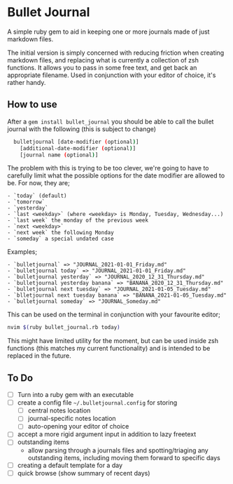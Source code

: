 # Bullet Journal

A simple ruby gem to aid in keeping one or more journals made of just markdown files.

The initial version is simply concerned with reducing friction when creating markdown files, and replacing what is currently a collection of zsh functions. It allows you to pass in some free text, and get back an appropriate filename. Used in conjunction with your editor of choice, it's rather handy.

## How to use

After a `gem install bullet_journal` you should be able to call the bullet journal with the following (this is subject to change)

```bash
  bulletjournal [date-modifier (optional)]
    [additional-date-modifier (optional)]
    [journal name (optional)]
```

  The problem with this is trying to be too clever, we're going
  to have to carefully limit what the possible options for the
  date modifier are allowed to be. For now, they are;

    - `today` (default)
    - `tomorrow`
    - `yesterday`
    - `last <weekday>` (where <weekday> is Monday, Tuesday, Wednesday...)
    - `last week` the monday of the previous week
    - `next <weekday>`
    - `next week` the following Monday
    - `someday` a special undated case

  Examples;

    - `bulletjournal` => "JOURNAL_2021-01-01_Friday.md"
    - `bulletjournal today` => "JOURNAL_2021-01-01_Friday.md"
    - `bulletjournal yesterday` => "JOURNAL_2020_12_31_Thursday.md"
    - `bulletjournal yesterday banana` => "BANANA_2020_12_31_Thursday.md"
    - `bulletjournal next tuesday` => "JOURNAL_2021-01-05_Tuesday.md"
    - `blletjournal next tuesday banana` => "BANANA_2021-01-05_Tuesday.md"
    - `bulletjournal someday` => "JOURNAL_Someday.md"

This can be used on the terminal in conjunction with your favourite editor;

```bash
nvim $(ruby bullet_journal.rb today)
```

This might have limited utility for the moment, but can be used inside zsh functions (this matches my current functionality) and is intended to be replaced in the future.

## To Do

- [ ] Turn into a ruby gem with an executable
- [ ] create a config file `~/.bulletjournal.config` for storing
  - [ ] central notes location
  - [ ] journal-specific notes location
  - [ ] auto-opening your editor of choice
- [ ] accept a more rigid argument input in addition to lazy freetext
- [ ] outstanding items
  - allow parsing through a journals files and spotting/triaging any outstanding items, including moving them forward to specific days
- [ ] creating a default template for a day
- [ ] quick browse (show summary of recent days)
